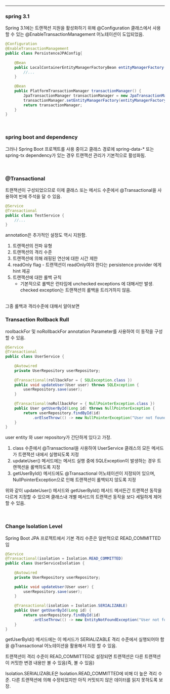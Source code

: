 ***

### spring 3.1

Spring 3.1에는 트랜잭션 지원을 활성화하기 위해 @Configuration 클래스에서 사용할 수 있는 @EnableTransactionManagement 어노테이션이 도입되었음.

```java
@Configuration  
@EnableTransactionManagement  
public class PersistenceJPAConfig{  
  
    @Bean  
    public LocalContainerEntityManagerFactoryBean entityManagerFactory() {  
        //...  
    }  
  
    @Bean  
    public PlatformTransactionManager transactionManager() {  
        JpaTransactionManager transactionManager = new JpaTransactionManager();  
        transactionManager.setEntityManagerFactory(entityManagerFactory().getObject());  
        return transactionManager;  
    }  
}
```

<br>

### spring boot and dependency

그러나 Spring Boot 프로젝트를 사용 중이고 클래스 경로에 spring-data-* 또는 spring-tx dependency가 있는 경우 트랜잭션 관리가 기본적으로 활성화됨.

<br>

### @Transactional

트랜잭션이 구성되었으므로 이제 클래스 또는 메서드 수준에서 @Transactional을 사용하여 빈에 주석을 달 수 있음.

```java
@Service 
@Transactional 
public class TestService { 
	//... 
}
```

annotation은 추가적인 설정도 역시 지원함.

1. 트랜잭션의 전파 유형
2. 트랜잭션의 격리 수준
3. 트랜잭션에 의해 래핑된 연산에 대한 시간 제한
4. readOnly flag - 트랜잭션이 readOnly여야 한다는 persistence provider 에게 hint 제공
5. 트랜잭션에 대한 롤백 규칙
	- 기본적으로 롤백은 런타임에 unchecked exceptions 에 대해서만 발생.
	  checked exception는 트랜잭션의 롤백을 트리거하지 않음.

<br>
그중 롤백과 격리수준에 대해서 알아보면

<br>

### Transaction Rollback Rull


  roolbackFor 및 noRollbackFor annotation Parameter를 사용하여 이 동작을 구성할 수 있음.
  
```java
@Service  
@Transactional  
public class UserService {  
  
    @Autowired  
    private UserRepository userRepository;  
  
    @Transactional(rollbackFor = { SQLException.class })  
    public void updateUser(User user) throws SQLException {  
        userRepository.save(user);  
    }  
  
    @Transactional(noRollbackFor = { NullPointerException.class })  
    public User getUserById(Long id) throws NullPointerException {  
        return userRepository.findById(id)  
            .orElseThrow(() -> new NullPointerException("User not found"));  
    }  
}
```

user entity 와 user repository가 간단하게 있다고 가정.
1. class 수준에서 @Transactional을 사용하여 UserService 클래스의 모든 메서드가 트랜잭션 내에서 실행되도록 지정
2. updateUser() 메서드에는 메서드 실행 중에 SQLException이 발생하는 경우 트랜잭션을 롤백하도록 지정
3. getUserById() 메서드에도 @Transactional 어노테이션이 지정되어 있으며, 
   NullPointerException으로 인해 트랜잭션이 롤백되지 않도록 지정

위와 같이 updateUser() 메서드와 getUserById() 메서드 메서든간 트랜잭션 동작을 다르게 지정할 수 있으며 클래스내 개별 메서드의 트랜잭션 동작을 보다 세밀하게 제어 할 수 있음.

<br>

### Change Isolation Level

Spring Boot JPA 프로젝트에서 기본 격리 수준은 일반적으로 READ_COMMITTED임

```java
@Service  
@Transactional(isolation = Isolation.READ_COMMITTED)  
public class UserServiceIsolation {  
  
    @Autowired  
    private UserRepository userRepository;  
  
    public void updateUser(User user) {  
        userRepository.save(user);  
    }  
  
    @Transactional(isolation = Isolation.SERIALIZABLE)  
    public User getUserById(Long id) {  
        return userRepository.findById(id)  
            .orElseThrow(() -> new EntityNotFoundException("User not found"));  
    }  
}
```

getUserById() 메서드에는 이 메서드가 SERIALIZABLE 격리 수준에서 실행되어야 함을 @Transactional 어노테이션을 활용해서 지정 할 수 있음.

트랜잭션이 격리 수준이 READ_COMMITTED로 설정되면 트랜잭션은 다른 트랜잭션이 커밋한 변경 내용만 볼 수 있음(즉, 볼 수 있음)

Isolation.SERIALIZABLE은 Isolation.READ_COMMITTED에 비해 더 높은 격리 수준.
다른 트랜잭션에 의해 수정되었지만 아직 커밋되지 않은 데이터를 읽지 못하도록 보장.



